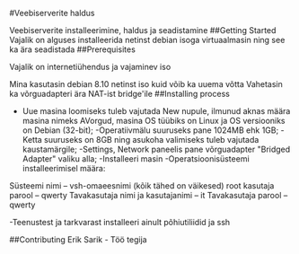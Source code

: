 #Veebiserverite haldus

Veebiserverite installeerimine, haldus ja seadistamine
##Getting Started
Vajalik on alguses installeerida netinst debian isoga virtuaalmasin ning see ka ära seadistada
##Prerequisites

Vajalik on internetiühendus ja vajaminev iso

Mina kasutasin debian 8.10 netinst iso kuid võib ka uuema võtta
Vahetasin ka võrguadapteri ära NAT-ist bridge'ile
##Installing process
- Uue masina loomiseks tuleb vajutada New nupule, ilmunud aknas määra masina nimeks
AVorgud, masina OS tüübiks on Linux ja OS versiooniks on Debian (32-bit);
-Operatiivmälu suuruseks pane 1024MB ehk 1GB;
-Ketta suuruseks on 8GB ning asukoha valimiseks tuleb vajutada kaustamärgile;
-Settings, Network paneelis pane võrguadapter "Bridged Adapter" valiku alla;
-Installeeri masin
-Operatsioonisüsteemi installeerimisel määra:

Süsteemi nimi – vsh-omaeesnimi (kõik tähed on väikesed)
root kasutaja parool – qwerty
Tavakasutaja nimi ja kasutajanimi – it
Tavakasutaja parool – qwerty

-Teenustest ja tarkvarast installeeri ainult põhiutiliidid ja ssh

##Contributing
    Erik Sarik - Töö tegija

